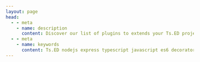 ```yaml
---
layout: page
head:
  - - meta
    - name: description
      content: Discover our list of plugins to extends your Ts.ED project. Created by the Ts.ED team and community.
  - - meta
    - name: keywords
      content: Ts.ED nodejs express typescript javascript es6 decorators mvc model ioc service model middleware socket.io swagger typeorm mongoose ajv
---
```


<Warehouse />
